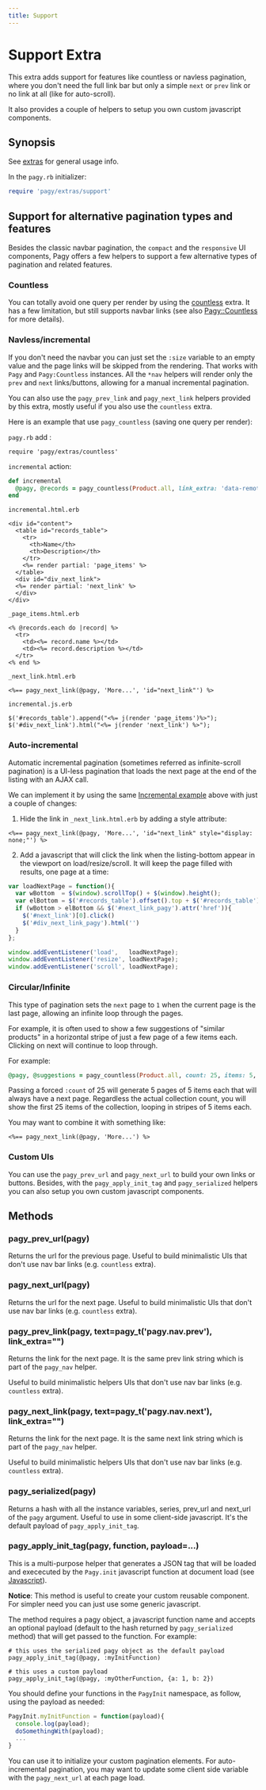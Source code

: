 ```yaml
---
title: Support
---
```

# Support Extra

This extra adds support for features like countless or navless pagination, where you don't need the full link bar but only a simple `next` or `prev` link or no link at all (like for auto-scroll).

It also provides a couple of helpers to setup you own custom javascript components.

## Synopsis

See [extras](../extras.md) for general usage info.

In the `pagy.rb` initializer:

```ruby
require 'pagy/extras/support'
```

## Support for alternative pagination types and features

Besides the classic navbar pagination, the `compact` and the `responsive` UI components, Pagy offers a few helpers to support a few alternative types of pagination and related features.

### Countless

You can totally avoid one query per render by using the [countless](countless.md) extra. It has a few limitation, but still supports navbar links (see also [Pagy::Countless](../api/countless.md) for more details).

### Navless/incremental

If you don't need the navbar you can just set the `:size` variable to an empty value and the page links will be skipped from the rendering. That works with `Pagy` and `Pagy:Countless` instances. All the `*nav` helpers will render only the `prev` and `next` links/buttons, allowing for a manual incremental pagination.

You can also use the `pagy_prev_link` and `pagy_next_link` helpers provided by this extra, mostly useful if you also use the `countless` extra.

Here is an example that use `pagy_countless` (saving one query per render):

`pagy.rb` add :
```
require 'pagy/extras/countless'
```


`incremental` action:
```ruby
def incremental
  @pagy, @records = pagy_countless(Product.all, link_extra: 'data-remote="true"')
end
```

`incremental.html.erb`

```erb
<div id="content">
  <table id="records_table">
    <tr>
      <th>Name</th>
      <th>Description</th>
    </tr>
    <%= render partial: 'page_items' %>
  </table>
  <div id="div_next_link">
  <%= render partial: 'next_link' %>
  </div>
</div>
```

`_page_items.html.erb`

```erb
<% @records.each do |record| %>
  <tr>
    <td><%= record.name %></td>
    <td><%= record.description %></td>
  </tr>
<% end %>
```

`_next_link.html.erb`

```erb
<%== pagy_next_link(@pagy, 'More...', 'id="next_link"') %>
```

`incremental.js.erb`
```erb
$('#records_table').append("<%= j(render 'page_items')%>");
$('#div_next_link').html("<%= j(render 'next_link') %>");
```

### Auto-incremental

Automatic incremental pagination (sometimes referred as infinite-scroll pagination) is a UI-less pagination that loads the next page at the end of the listing with an AJAX call.

We can implement it by using the same [Incremental example](#navlessincremental) above with just a couple of changes:

1. Hide the link in `_next_link.html.erb` by adding a style attribute:

```erb
<%== pagy_next_link(@pagy, 'More...', 'id="next_link" style="display: none;"') %>
```

2. Add a javascript that will click the link when the listing-bottom appear in the viewport on load/resize/scroll. It will keep the page filled with results, one page at a time:

```js
var loadNextPage = function(){
  var wBottom  = $(window).scrollTop() + $(window).height();
  var elBottom = $('#records_table').offset().top + $('#records_table').height();
  if (wBottom > elBottom && $('#next_link_pagy').attr('href')){ 
    $('#next_link')[0].click() 
    $('#div_next_link_pagy').html('')
  }
};

window.addEventListener('load',   loadNextPage);
window.addEventListener('resize', loadNextPage);
window.addEventListener('scroll', loadNextPage);
```

### Circular/Infinite

This type of pagination sets the `next` page to `1` when the current page is the last page, allowing an infinite loop through the pages.

For example, it is often used to show a few suggestions of "similar products" in a horizontal stripe of just a few page of a few items each. Clicking on next will continue to loop through.

For example:

```ruby
@pagy, @suggestions = pagy_countless(Product.all, count: 25, items: 5, cycle: true)
```

Passing a forced `:count` of 25 will generate 5 pages of 5 items each that will always have a next page. Regardless the actual collection count, you will show the first 25 items of the collection, looping in stripes of 5 items each.

You may want to combine it with something like:

```erb
<%== pagy_next_link(@pagy, 'More...') %>
```

### Custom UIs

You can use the `pagy_prev_url` and `pagy_next_url` to build your own links or buttons. Besides, with the `pagy_apply_init_tag` and `pagy_serialized` helpers you can also setup you own custom javascript components.

## Methods

### pagy_prev_url(pagy)

Returns the url for the previous page. Useful to build minimalistic UIs that don't use nav bar links (e.g. `countless` extra).

### pagy_next_url(pagy)

Returns the url for the next page. Useful to build minimalistic UIs that don't use nav bar links (e.g. `countless` extra).

### pagy_prev_link(pagy, text=pagy_t('pagy.nav.prev'), link_extra="")

Returns the link for the next page. It is the same prev link string which is part of the `pagy_nav` helper.

Useful to build minimalistic helpers UIs that don't use nav bar links (e.g. `countless` extra).

### pagy_next_link(pagy, text=pagy_t('pagy.nav.next'), link_extra="")

Returns the link for the next page. It is the same next link string which is part of the `pagy_nav` helper.

Useful to build minimalistic helpers UIs that don't use nav bar links (e.g. `countless` extra).

### pagy_serialized(pagy)

Returns a hash with all the instance variables, series, prev_url and next_url of the `pagy` argument. Useful to use in some client-side javascript. It's the default payload of `pagy_apply_init_tag`.

### pagy_apply_init_tag(pagy, function, payload=...)

This is a multi-purpose helper that generates a JSON tag that will be loaded and exececuted by the `Pagy.init` javascript function at document load (see [Javascript](../extras.md#javascript)).

**Notice**: This method is useful to create your custom reusable component. For simpler need you can just use some generic javascript.

The method requires a pagy object, a javascript function name and accepts an optional payload (default to the hash returned by `pagy_serialized` method) that will get passed to the function. For example:

```ryby
# this uses the serialized pagy object as the default payload
pagy_apply_init_tag(@pagy, :myInitFunction)

# this uses a custom payload
pagy_apply_init_tag(@pagy, :myOtherFunction, {a: 1, b: 2})
```

You should define your functions in the `PagyInit` namespace, as follow, using the payload as needed:

```javascript
PagyInit.myInitFunction = function(payload){
  console.log(payload);
  doSomethingWith(payload);
  ...
}
```

You can use it to initialize your custom pagination elements. For auto-incremental pagination, you may want to update some client side variable with the `pagy_next_url` at each page load.
